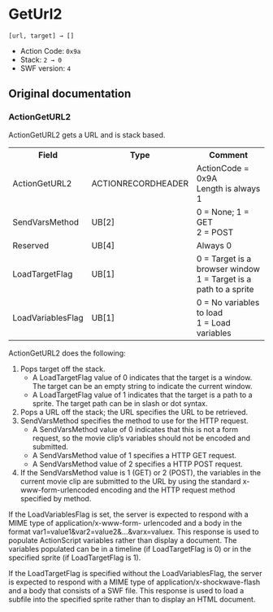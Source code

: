 # GetUrl2

```
[url, target] → []
```

- Action Code: `0x9a`
- Stack: `2 → 0`
- SWF version: `4`

## Original documentation

### ActionGetURL2

ActionGetURL2 gets a URL and is stack based.

<table>
<tr>
  <th>Field</th>
  <th>Type</th>
  <th>Comment</th>
</tr>
<tr>
  <td>ActionGetURL2</td>
  <td>ACTIONRECORDHEADER</td>
  <td>
    ActionCode = 0x9A<br />
    Length is always 1
  </td>
</tr>
<tr>
  <td>SendVarsMethod</td>
  <td>UB[2]</td>
  <td>
    0 = None; 1 = GET<br />
    2 = POST
  </td>
</tr>
<tr>
  <td>Reserved</td>
  <td>UB[4]</td>
  <td>Always 0</td>
</tr>
<tr>
  <td>LoadTargetFlag</td>
  <td>UB[1]</td>
  <td>
    0 = Target is a browser window<br />
    1 = Target is a path to a sprite
  </td>
</tr>
<tr>
  <td>LoadVariablesFlag</td>
  <td>UB[1]</td>
  <td>
    0 = No variables to load<br />
    1 = Load variables
  </td>
</tr>
<table>

ActionGetURL2 does the following:
1. Pops target off the stack.
   - A LoadTargetFlag value of 0 indicates that the target is a window. The target can be an empty string
     to indicate the current window.
   - A LoadTargetFlag value of 1 indicates that the target is a path to a sprite. The target path can be in
     slash or dot syntax.
2. Pops a URL off the stack; the URL specifies the URL to be retrieved.
3. SendVarsMethod specifies the method to use for the HTTP request.
   - A SendVarsMethod value of 0 indicates that this is not a form request, so the movie clip’s variables
     should not be encoded and submitted.
   - A SendVarsMethod value of 1 specifies a HTTP GET request.
   - A SendVarsMethod value of 2 specifies a HTTP POST request.
4. If the SendVarsMethod value is 1 (GET) or 2 (POST), the variables in the current movie clip are submitted
   to the URL by using the standard x-www-form-urlencoded encoding and the HTTP request method
   specified by method.

If the LoadVariablesFlag is set, the server is expected to respond with a MIME type of application/x-www-form-
urlencoded and a body in the format var1=value1&var2=value2&...&varx=valuex. This response is used to
populate ActionScript variables rather than display a document. The variables populated can be in a timeline (if
LoadTargetFlag is 0) or in the specified sprite (if LoadTargetFlag is 1).

If the LoadTargetFlag is specified without the LoadVariablesFlag, the server is expected to respond with a MIME
type of application/x-shockwave-flash and a body that consists of a SWF file. This response is used to load a
subfile into the specified sprite rather than to display an HTML document.

